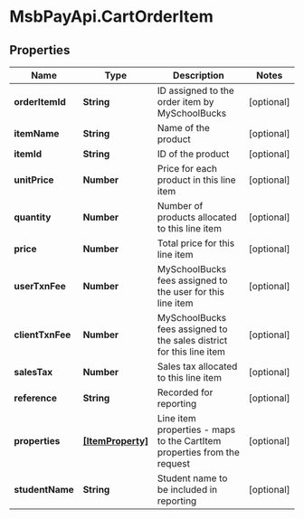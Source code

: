 # MsbPayApi.CartOrderItem

## Properties
Name | Type | Description | Notes
------------ | ------------- | ------------- | -------------
**orderItemId** | **String** | ID assigned to the order item by MySchoolBucks | [optional] 
**itemName** | **String** | Name of the product | [optional] 
**itemId** | **String** | ID of the product | [optional] 
**unitPrice** | **Number** | Price for each product in this line item | [optional] 
**quantity** | **Number** | Number of products allocated to this line item | [optional] 
**price** | **Number** | Total price for this line item | [optional] 
**userTxnFee** | **Number** | MySchoolBucks fees assigned to the user for this line item | [optional] 
**clientTxnFee** | **Number** | MySchoolBucks fees assigned to the sales district for this line item | [optional] 
**salesTax** | **Number** | Sales tax allocated to this line item | [optional] 
**reference** | **String** | Recorded for reporting | [optional] 
**properties** | [**[ItemProperty]**](ItemProperty.md) | Line item properties - maps to the CartItem properties from the request | [optional] 
**studentName** | **String** | Student name to be included in reporting | [optional] 
